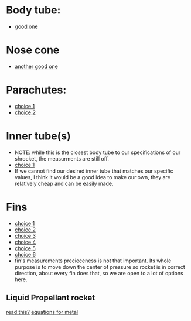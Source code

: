 # Body tube:
* [good one](https://www.apogeerockets.com/Building_Supplies/Body_Tubes/High_Power_Tubes/3-00in_LOC_Body_Tube)
# Nose cone
* [another good one](https://www.apogeerockets.com/Building_Supplies/Nose_Cones/High_Power_Nose_Cones/PNC-3-00_75mm_Thick_Wall_Tubes)
# Parachutes: 
* [choice 1](https://www.apogeerockets.com/Building-Supplies/Parachutes/Low-Power/ASP-24in-1-4mil-inOver-Easyin-EggLoft-Competition-Parachute-Kit)
* [choice 2](https://www.apogeerockets.com/Building-Supplies/Parachutes/Up-to-24in/12in-Printed-Nylon-Parachute?cPath=42_309_81&)
# Inner tube(s)
* NOTE: while this is the closest body tube to our specifications of our shrocket, the measurments are still off.
* [choice 1](https://www.apogeerockets.com/Building_Supplies/Body_Tube_Couplers/Standard_Couplers/AC-29A_Coupler?cPath=42_44_64&)
* If we cannot find our desired inner tube that matches our specific values, I think it would be a good idea to make our own, they are relatively cheap and can be easily made.
# Fins
* [choice 1](https://www.apogeerockets.com/Building-Supplies/Rocket-Fins/Clipped-Delta-Plywood-Fins-with-TTW-Tab)
* [choice 2](https://www.apogeerockets.com/Building-Supplies/Rocket-Fins/Clipped-Delta-Fins-with-Through-the-Wall-Tab)
* [choice 3](https://www.apogeerockets.com/Building-Supplies/Rocket-Fins/Clipped-Delta-Laser-cut-Fins-set-of-4)
* [choice 4](https://www.apogeerockets.com/Building_Supplies/Rocket_Fins/Rising_Star_Fins)
* [choice 5](https://www.apogeerockets.com/Building-Supplies/Rocket-Fins/Trapezoid-Laser-cut-Fins-set-of-4)
* [choice 6](https://www.apogeerockets.com/Building-Supplies/Rocket-Fins/Swept-Clipped-Delta-Fins-with-Through-the-Wall-Tab)
* fin's measurements precieceness is not that important. Its whole purpose is to move down the center of pressure so rocket is in correct direction, about every fin does that, so we are open to a lot of options here.

## Liquid Propellant rocket
[read this?](https://dsiac.org/articles/high-strength-corrosion-resistant-steel-over-titanium-alloy-for-aircraft-critical-components/)
[equations for metal](https://ntrs.nasa.gov/api/citations/19870013373/downloads/19870013373.pdf)
